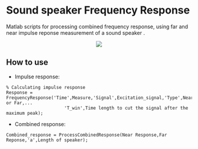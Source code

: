 # Sound speaker Frequency Response


Matlab scripts for processing combined frequency response, using far and near impulse reponse measurement of a sound speaker .


<p align="center">
  <img src="https://github.com/gomeslucasm/Speaker-Frequency-Response/blob/master/image1.png">
</p>



## How to use

- Impulse response:

```
% Calculating impulse response 
Response = FrequencyResponse('Time',Measure,'Signal',Excitation_signal,'Type',Near or Far,...
                      'T_win',Time length to cut the signal after the maximum peak);
```


- Combined response:

```
Combined_response = ProcessCombinedResponse(Near Response,Far Reponse,'a',Length of speaker);
```



